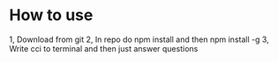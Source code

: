 How to use
==========
1, Download from git
2, In repo do npm install and then npm install -g
3, Write cci to terminal and then just answer questions
